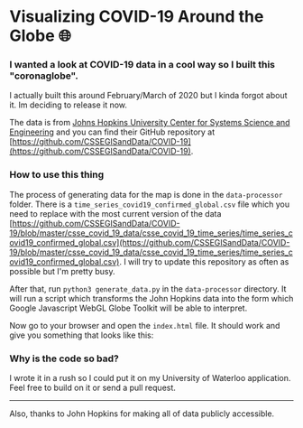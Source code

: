 # Visualizing COVID-19 Around the Globe 🌐

### I wanted a look at COVID-19 data in a cool way so I built this "coronaglobe".

I actually built this around February/March of 2020 but I kinda forgot about it. Im deciding to release it now.

The data is from [Johns Hopkins University Center for Systems Science and Engineering](https://systems.jhu.edu/) and you can find their GitHub repository at [https://github.com/CSSEGISandData/COVID-19](https://github.com/CSSEGISandData/COVID-19).

### How to use this thing

The process of generating data for the map is done in the `data-processor` folder. There is a `time_series_covid19_confirmed_global.csv` file which you need to replace with the most current version of the data [https://github.com/CSSEGISandData/COVID-19/blob/master/csse_covid_19_data/csse_covid_19_time_series/time_series_covid19_confirmed_global.csv](https://github.com/CSSEGISandData/COVID-19/blob/master/csse_covid_19_data/csse_covid_19_time_series/time_series_covid19_confirmed_global.csv). I will try to update this repository as often as possible but I'm pretty busy.

After that, run `python3 generate_data.py` in the `data-processor` directory. It will run a script which transforms the John Hopkins data into the form which Google Javascript WebGL Globe Toolkit will be able to interpret.

Now go to your browser and open the `index.html` file. It should work and give you something that looks like this:

### Why is the code so bad?

I wrote it in a rush so I could put it on my University of Waterloo application. Feel free to build on it or send a pull request.

---

Also, thanks to John Hopkins for making all of data publicly accessible.